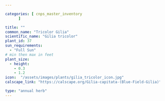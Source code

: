 ```yaml
---

categories: [ cnps_master_inventory
      ]

title: ""
common_name: "Tricolor Gilia"
scientific_name: "Gilia tricolor"
plant_id: 37
sun_requirements:
  - "Full Sun"
# min then max in feet
plant_size:
  - height: 
    - 0.3
    - 1.2
icon:  "/assets/images/plants/gilia_tricolor_icon.jpg"
calscape_link: "https://calscape.org/Gilia-capitata-(Blue-Field-Gilia)"

type: "annual herb"
---
```



